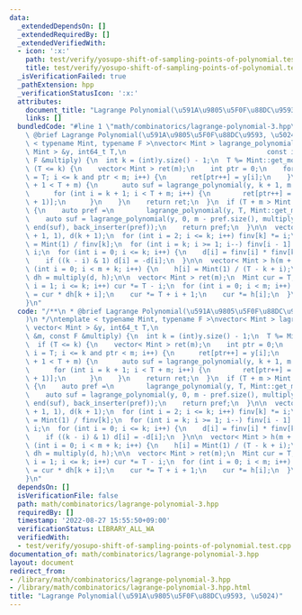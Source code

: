 ```yaml
---
data:
  _extendedDependsOn: []
  _extendedRequiredBy: []
  _extendedVerifiedWith:
  - icon: ':x:'
    path: test/verify/yosupo-shift-of-sampling-points-of-polynomial.test.cpp
    title: test/verify/yosupo-shift-of-sampling-points-of-polynomial.test.cpp
  _isVerificationFailed: true
  _pathExtension: hpp
  _verificationStatusIcon: ':x:'
  attributes:
    document_title: "Lagrange Polynomial(\u591A\u9805\u5F0F\u88DC\u9593, \u5024)"
    links: []
  bundledCode: "#line 1 \"math/combinatorics/lagrange-polynomial-3.hpp\"\n/**\n *\
    \ @brief Lagrange Polynomial(\u591A\u9805\u5F0F\u88DC\u9593, \u5024)\n */\ntemplate\
    \ < typename Mint, typename F >\nvector< Mint > lagrange_polynomial(const vector<\
    \ Mint > &y, int64_t T,\n                                   const int &m, const\
    \ F &multiply) {\n  int k = (int)y.size() - 1;\n  T %= Mint::get_mod();\n  if\
    \ (T <= k) {\n    vector< Mint > ret(m);\n    int ptr = 0;\n    for (int64_t i\
    \ = T; i <= k and ptr < m; i++) {\n      ret[ptr++] = y[i];\n    }\n    if (k\
    \ + 1 < T + m) {\n      auto suf = lagrange_polynomial(y, k + 1, m - ptr, multiply);\n\
    \      for (int i = k + 1; i < T + m; i++) {\n        ret[ptr++] = suf[i - (k\
    \ + 1)];\n      }\n    }\n    return ret;\n  }\n  if (T + m > Mint::get_mod())\
    \ {\n    auto pref =\n        lagrange_polynomial(y, T, Mint::get_mod() - T, multiply);\n\
    \    auto suf = lagrange_polynomial(y, 0, m - pref.size(), multiply);\n    copy(begin(suf),\
    \ end(suf), back_inserter(pref));\n    return pref;\n  }\n\n  vector< Mint > finv(k\
    \ + 1, 1), d(k + 1);\n  for (int i = 2; i <= k; i++) finv[k] *= i;\n  finv[k]\
    \ = Mint(1) / finv[k];\n  for (int i = k; i >= 1; i--) finv[i - 1] = finv[i] *\
    \ i;\n  for (int i = 0; i <= k; i++) {\n    d[i] = finv[i] * finv[k - i] * y[i];\n\
    \    if ((k - i) & 1) d[i] = -d[i];\n  }\n\n  vector< Mint > h(m + k);\n  for\
    \ (int i = 0; i < m + k; i++) {\n    h[i] = Mint(1) / (T - k + i);\n  }\n\n  auto\
    \ dh = multiply(d, h);\n\n  vector< Mint > ret(m);\n  Mint cur = T;\n  for (int\
    \ i = 1; i <= k; i++) cur *= T - i;\n  for (int i = 0; i < m; i++) {\n    ret[i]\
    \ = cur * dh[k + i];\n    cur *= T + i + 1;\n    cur *= h[i];\n  }\n  return ret;\n\
    }\n"
  code: "/**\n * @brief Lagrange Polynomial(\u591A\u9805\u5F0F\u88DC\u9593, \u5024\
    )\n */\ntemplate < typename Mint, typename F >\nvector< Mint > lagrange_polynomial(const\
    \ vector< Mint > &y, int64_t T,\n                                   const int\
    \ &m, const F &multiply) {\n  int k = (int)y.size() - 1;\n  T %= Mint::get_mod();\n\
    \  if (T <= k) {\n    vector< Mint > ret(m);\n    int ptr = 0;\n    for (int64_t\
    \ i = T; i <= k and ptr < m; i++) {\n      ret[ptr++] = y[i];\n    }\n    if (k\
    \ + 1 < T + m) {\n      auto suf = lagrange_polynomial(y, k + 1, m - ptr, multiply);\n\
    \      for (int i = k + 1; i < T + m; i++) {\n        ret[ptr++] = suf[i - (k\
    \ + 1)];\n      }\n    }\n    return ret;\n  }\n  if (T + m > Mint::get_mod())\
    \ {\n    auto pref =\n        lagrange_polynomial(y, T, Mint::get_mod() - T, multiply);\n\
    \    auto suf = lagrange_polynomial(y, 0, m - pref.size(), multiply);\n    copy(begin(suf),\
    \ end(suf), back_inserter(pref));\n    return pref;\n  }\n\n  vector< Mint > finv(k\
    \ + 1, 1), d(k + 1);\n  for (int i = 2; i <= k; i++) finv[k] *= i;\n  finv[k]\
    \ = Mint(1) / finv[k];\n  for (int i = k; i >= 1; i--) finv[i - 1] = finv[i] *\
    \ i;\n  for (int i = 0; i <= k; i++) {\n    d[i] = finv[i] * finv[k - i] * y[i];\n\
    \    if ((k - i) & 1) d[i] = -d[i];\n  }\n\n  vector< Mint > h(m + k);\n  for\
    \ (int i = 0; i < m + k; i++) {\n    h[i] = Mint(1) / (T - k + i);\n  }\n\n  auto\
    \ dh = multiply(d, h);\n\n  vector< Mint > ret(m);\n  Mint cur = T;\n  for (int\
    \ i = 1; i <= k; i++) cur *= T - i;\n  for (int i = 0; i < m; i++) {\n    ret[i]\
    \ = cur * dh[k + i];\n    cur *= T + i + 1;\n    cur *= h[i];\n  }\n  return ret;\n\
    }\n"
  dependsOn: []
  isVerificationFile: false
  path: math/combinatorics/lagrange-polynomial-3.hpp
  requiredBy: []
  timestamp: '2022-08-27 15:55:50+09:00'
  verificationStatus: LIBRARY_ALL_WA
  verifiedWith:
  - test/verify/yosupo-shift-of-sampling-points-of-polynomial.test.cpp
documentation_of: math/combinatorics/lagrange-polynomial-3.hpp
layout: document
redirect_from:
- /library/math/combinatorics/lagrange-polynomial-3.hpp
- /library/math/combinatorics/lagrange-polynomial-3.hpp.html
title: "Lagrange Polynomial(\u591A\u9805\u5F0F\u88DC\u9593, \u5024)"
---
```

